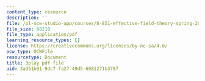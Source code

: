 ```yaml
---
content_type: resource
description: ''
file: /ol-ocw-studio-app/courses/8-851-effective-field-theory-spring-2013/3a351b919dc7fa2749d56981271b3787_Jtda1czqdxc.pdf
file_size: 88210
file_type: application/pdf
learning_resource_types: []
license: https://creativecommons.org/licenses/by-nc-sa/4.0/
ocw_type: OCWFile
resourcetype: Document
title: 3play pdf file
uid: 3a351b91-9dc7-fa27-49d5-6981271b3787
---
```

